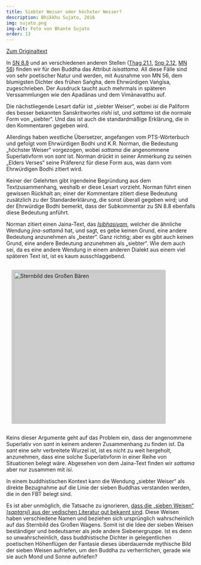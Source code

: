 ```yaml
---
title: Siebter Weiser oder höchster Weiser?
description: Bhikkhu Sujato, 2016
img: sujato.png
img-alt: Foto von Bhante Sujato
order: 13
---
```


[Zum Originaltext](https://discourse.suttacentral.net/t/seventh-sage-or-supreme-sage/3589)

In [SN 8.8](#/sutta/sn8.8:5.2/de/sabbamitta) und an verschiedenen anderen Stellen ([Thag 21.1](#/sutta/thag21.1:32.2/de/sabbamitta), [Snp 2.12](#/sutta/snp2.12:15.2/de/sabbamitta), [MN 56](#/sutta/mn56:29.33/de/sabbamitta)) finden wir für den Buddha das Attribut *isisattama*. All diese Fälle sind von sehr poetischer Natur und werden, mit Ausnahme von MN 56, dem blumigsten Dichter des frühen Saṅgha, dem Ehrwürdigen Vaṅgīsa, zugeschrieben. Der Ausdruck taucht auch mehrmals in späteren Verssammlungen wie den Apadānas und dem Vimānavatthu auf.

Die nächstliegende Lesart dafür ist „siebter Weiser“, wobei *isi* die Paliform des besser bekannten Sanskritwortes *rishi* ist, und *sattama* ist die normale Form von „siebter“. Und das ist auch die standardmäßige Erklärung, die in den Kommentaren gegeben wird.

Allerdings haben westliche Übersetzer, angefangen vom PTS-Wörterbuch und gefolgt vom Ehrwürdigen Bodhi und K.R. Norman, die Bedeutung „höchster Weiser“ vorgezogen, wobei *sattama* die angenommene Superlativform von *sant* ist. Norman drückt in seiner Anmerkung zu seinen „Elders Verses“ seine Präferenz für diese Form aus, was dann vom Ehrwürdigen Bodhi zitiert wird.

Keiner der Gelehrten gibt irgendeine Begründung aus dem Textzusammenhang, weshalb er diese Lesart vorzieht. Norman führt einen gewissen Rückhalt an; einer der Kommentare zitiert diese Bedeutung zusätzlich zu der Standarderklärung, die sonst überall gegeben wird; und der Ehrwürdige Bodhi bemerkt, dass der Subkommentar zu SN 8.8 ebenfalls diese Bedeutung anführt.

Norman zitiert einen Jaina-Text, das [*Isibhasiyam*](http://gretil.sub.uni-goettingen.de/gretil/2_prakrt/isibhasu.htm), welcher die ähnliche Wendung *jiṇa-sattamā* hat, und sagt, es gebe keinen Grund, eine andere Bedeutung anzunehmen als „bester“. Ganz richtig; aber es gibt auch keinen Grund, eine andere Bedeutung anzunehmen als „siebter“. Wie dem auch sei, da es eine andere Wendung in einem anderen Dialekt aus einem viel späteren Text ist, ist es kaum ausschlaggebend.

<style>
.my-img {
  margin: 1.0em;
  padding: 0.4em; 
  border-radius: 0.2em; 
  background: #cccccc;"
}
</style>
<a href="https://scdd.sfo2.cdn.digitaloceanspaces.com/uploads/original/2X/6/6c8b4bdd122493829132d035f3c972dde1a3c27c.jpg"><img height="400" alt="Sternbild des Großen Bären" src="https://scdd.sfo2.cdn.digitaloceanspaces.com/uploads/original/2X/6/6c8b4bdd122493829132d035f3c972dde1a3c27c.jpg" class="my-img"></a>

Keins dieser Argumente geht auf das Problem ein, dass der angenommene Superlativ von *sant* in keinem anderen Zusammenhang zu finden ist. Da *sant* eine sehr verbreitete Wurzel ist, ist es nicht zu weit hergeholt, anzunehmen, dass eine solche Superlativform in einer Reihe von Situationen belegt wäre. Abgesehen von dem Jaina-Text finden wir *sattama* aber nur zusammen mit *isi*.

In einem buddhistischen Kontext kann die Wendung „siebter Weiser“ als direkte Bezugnahme auf die Linie der sieben Buddhas verstanden werden, die in den FBT belegt sind.

Es ist aber unmöglich, die Tatsache zu ignorieren, [dass die „sieben Weisen“ (*saptarṣi*) aus der vedischen Literatur gut bekannt sind](https://de.wikipedia.org/wiki/Saptarishi). Diese Weisen haben verschiedene Namen und beziehen sich ursprünglich wahrscheinlich auf das Sternbild des Großen Wagens. Somit ist die Idee der sieben Weisen beständiger und bedeutsamer als jede andere Siebenergruppe. Ist es denn so unwahrscheinlich, dass buddhistische Dichter in gelegentlichen poetischen Höhenflügen der Fantasie dieses überdauernde mythische Bild der sieben Weisen aufriefen, um den Buddha zu verherrlichen, gerade wie sie auch Mond und Sonne aufriefen?

